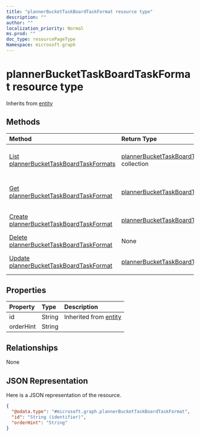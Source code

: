 ```yaml
---
title: "plannerBucketTaskBoardTaskFormat resource type"
description: ""
author: ""
localization_priority: Normal
ms.prod: ""
doc_type: resourcePageType
Namespace: microsoft.graph
---
```



# plannerBucketTaskBoardTaskFormat resource type




Inherits from [entity](../resources/entity.md)

## Methods
|Method|Return Type|Description|
|:---|:---|:---|
|[List plannerBucketTaskBoardTaskFormats](../api/plannerbuckettaskboardtaskformat-list.md)|[plannerBucketTaskBoardTaskFormat](../resources/plannerBucketTaskBoardTaskFormat.md) collection|List properties and relationships of the [plannerBucketTaskBoardTaskFormat](../resources/plannerbuckettaskboardtaskformat.md) objects.|
|[Get plannerBucketTaskBoardTaskFormat](../api/plannerbuckettaskboardtaskformat-get.md)|[plannerBucketTaskBoardTaskFormat](../resources/plannerBucketTaskBoardTaskFormat.md)|Read properties and relationships of the [plannerBucketTaskBoardTaskFormat](../resources/plannerbuckettaskboardtaskformat.md) object.|
|[Create plannerBucketTaskBoardTaskFormat](../api/plannerbuckettaskboardtaskformat-create.md)|[plannerBucketTaskBoardTaskFormat](../resources/plannerBucketTaskBoardTaskFormat.md)|Create a new [plannerBucketTaskBoardTaskFormat](../resources/plannerbuckettaskboardtaskformat.md) object.|
|[Delete plannerBucketTaskBoardTaskFormat](../api/plannerbuckettaskboardtaskformat-delete.md)|None|Deletes a [plannerBucketTaskBoardTaskFormat](../resources/plannerbuckettaskboardtaskformat.md).|
|[Update plannerBucketTaskBoardTaskFormat](../api/plannerbuckettaskboardtaskformat-update.md)|[plannerBucketTaskBoardTaskFormat](../resources/plannerBucketTaskBoardTaskFormat.md)|Update the properties of a [plannerBucketTaskBoardTaskFormat](../resources/plannerbuckettaskboardtaskformat.md) object.|

## Properties
|Property|Type|Description|
|:---|:---|:---|
|id|String| Inherited from [entity](../resources/entity.md)|
|orderHint|String||

## Relationships
None

## JSON Representation
Here is a JSON representation of the resource.
<!-- {
  "blockType": "resource",
  "keyProperty": "id",
  "@odata.type": "microsoft.graph.plannerBucketTaskBoardTaskFormat",
  "baseType": "microsoft.graph.entity",
  "openType": false
}
-->
``` json
{
  "@odata.type": "#microsoft.graph.plannerBucketTaskBoardTaskFormat",
  "id": "String (identifier)",
  "orderHint": "String"
}
```

